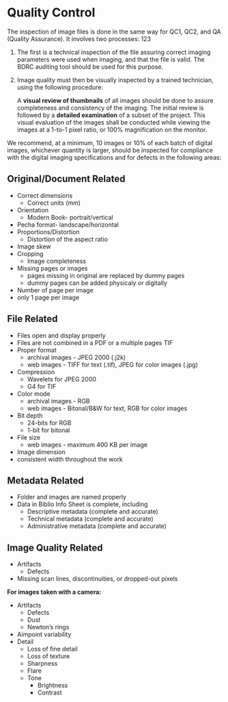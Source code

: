 # Quality Control

The inspection of image files is done in the same way for QC1, QC2, and QA (Quality Assurance). It involves two processes:
123
1. The first is a technical inspection of the file assuring correct imaging parameters were used when imaging, and that the file is valid. The BDRC auditing tool should be used for this purpose.
2. Image quality must then be visually inspected by a trained technician, using the following procedure:

    A **visual review of thumbnails** of all images should be done to assure completeness and consistency of the imaging. The initial review is followed by a **detailed examination** of a subset of the project. This visual evaluation of the images shall be conducted while viewing the images at a 1-to-1 pixel ratio, or 100% magnification on the monitor.

We recommend, at a minimum, 10 images or 10% of each batch of digital images, whichever quantity is larger, should be inspected for compliance with the digital imaging specifications and for defects in the following areas:

## Original/Document Related
* Correct dimensions
    * Correct units (mm)
* Orientation
    * Modern Book- portrait/vertical
* Pecha format- landscape/horizontal
* Proportions/Distortion
    * Distortion of the aspect ratio
* Image skew
* Cropping
    * Image completeness
* Missing pages or images
    * pages missing in original are replaced by dummy pages
    * dummy pages can be added physicaly or digitally
* Number of page per image
* only 1 page per image

## File Related
* Files open and display properly
* Files are not combined in a PDF or a multiple pages TIF
* Proper format
    * archival images - JPEG 2000 (.j2k) 
    * web images - TIFF for text (.tif), JPEG for color images (.jpg)
* Compression
    * Wavelets for JPEG 2000
    * G4 for TIF
* Color mode
    * archival images - RGB
    * web images - Bitonal/B&W for text, RGB for color images
* Bit depth
    * 24-bits for RGB
    * 1-bit for bitonal
* File size
    * web images - maximum 400 KB per image
* Image dimension
* consistent width throughout the work 

## Metadata Related 
* Folder and images are named properly
* Data in Biblio Info Sheet is complete, including
    * Descriptive metadata (complete and accurate)
    * Technical metadata (complete and accurate)
    * Administrative metadata (complete and accurate)

## Image Quality Related
* Artifacts
    * Defects
* Missing scan lines, discontinuities, or dropped-out pixels

**For images taken with a camera:**
* Artifacts
    * Defects
    * Dust
    * Newton’s rings
* Aimpoint variability
* Detail
    * Loss of fine detail
    * Loss of texture
    * Sharpness
    * Flare
    * Tone
        * Brightness
        * Contrast
